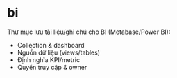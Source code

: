 ﻿# bi
Thư mục lưu tài liệu/ghi chú cho BI (Metabase/Power BI):
- Collection & dashboard
- Nguồn dữ liệu (views/tables)
- Định nghĩa KPI/metric
- Quyền truy cập & owner
